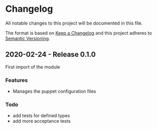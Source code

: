 # Changelog
All notable changes to this project will be documented in this file.

The format is based on [Keep a Changelog](http://keepachangelog.com/en/1.0.0/)
and this project adheres to [Semantic Versioning](http://semver.org/spec/v2.0.0.html).

## 2020-02-24 - Release 0.1.0

First import of the module

### Features
- Manages the puppet configuration files

### Todo
- add tests for defined types
- add more acceptance tests
